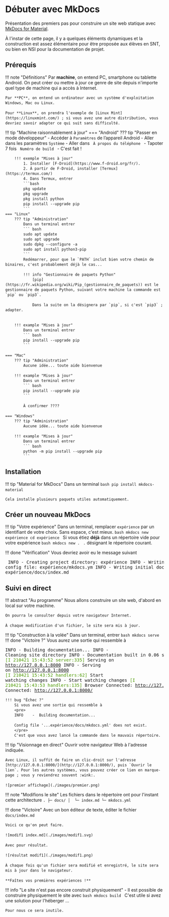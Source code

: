 # Débuter avec MkDocs

Présentation des premiers pas pour construire un site web statique avec [MkDocs for Material](https://squidfunk.github.io/mkdocs-material/).

À l'instar de cette page, il y a quelques éléments dynamiques et la construction est assez élémentaire pour être proposée aux élèves en SNT, ou bien en NSI pour la documentation de projet.

## Prérequis

!!! note "Définitions"
    Par **machine**, on entend PC, smartphone ou tablette Android. On peut créer ou mettre à jour ce genre de site depuis n'importe quel type de machine qui a accès à Internet.

    Par **PC**, on entend un ordinateur avec un système d'exploitation Windows, Mac ou Linux.

    Pour **Linux**, on prendra l'exemple de [Linux Mint](https://linuxmint.com/) ; si vous avez une autre distribution, vous devriez savoir adapter ce qui suit sans difficulté.

!!! tip "Machine raisonnablement à jour"
    === "Android"
        ??? tip "Passer en mode développeur"
            - Accéder à `Paramètres` de l’appareil Android
            - Aller dans les paramètres `Système`
            - Aller dans ` À propos du téléphone `
            - Tapoter 7 fois ` Numéro de build `
            - C'est fait !

        !!! exemple "Mises à jour"
            1. Installer [F-Droid](https://www.f-droid.org/fr/).
            2. À partir de F-Droid, installer [Termux](https://termux.com/)
            4. Dans Termux, entrer
            ```bash
            pkg update
            pkg upgrade
            pkg install python
            pip install --upgrade pip
            ```
    === "Linux"
        ??? tip "Administration"
            Dans un terminal entrer
            ``` bash
            sudo apt update
            sudo apt upgrade
            sudo dpkg --configure -a
            sudo apt install python3-pip
            ```
            Redémarrer, pour que le `PATH` inclut bien votre chemin de binaires, c'est probablement déjà le cas...

            !!! info "Gestionnaire de paquets Python"
                [pip](https://fr.wikipedia.org/wiki/Pip_(gestionnaire_de_paquets)) est le gestionnaire de paquets Python, suivant votre machine la commande est `pip` ou `pip3`.

                Dans la suite on la désignera par `pip`, si c'est `pip3` ; adapter.


        !!! example "Mises à jour"
            Dans un terminal entrer
            ``` bash
            pip install --upgrade pip
            ```
    
    === "Mac"
        ??? tip "Administration"
            Aucune idée... toute aide bienvenue
        
        !!! example "Mises à jour"
            Dans un terminal entrer
            ``` bash
            pip install --upgrade pip
            ```

            À confirmer ????

    === "Windows"
        ??? tip "Administration"
            Aucune idée... toute aide bienvenue
        
        !!! example "Mises à jour"
            Dans un terminal entrer
            ``` bash
            python -m pip install --upgrade pip
            ```

## Installation

!!! tip "Material for MkDocs"
    Dans un terminal
    ```bash
    pip install mkdocs-material
    ```

    Cela installe plusieurs paquets utiles automatiquement.

## Créer un nouveau MkDocs

!!! tip "Votre expérience"
    Dans un terminal, remplacer `expérience` par un identifiant de votre choix. Sans espace, c'est mieux.
    ```bash
    mkdocs new expérience
    cd expérience
    ```
    Si vous étiez **déjà** dans un répertoire vide pour votre expérience
    ```bash
    mkdocs new .
    ```
    `.` désignant le répertoire courant.

!!! done "Vérification"
    Vous devriez avoir eu le message suivant
    <pre>
    INFO    -  Creating project directory: expérience
    INFO    -  Writing config file: expérience/mkdocs.ym
    INFO    -  Writing initial docs: expérience/docs/index.md
    </pre>

## Suivi en direct

!!! abstract "Au programme"
    Nous allons construire un site web, d'abord en local sur votre machine.

    On pourra le consulter depuis votre navigateur Internet.

    À chaque modification d'un fichier, le site sera mis à jour.


!!! tip "Construction à la volée"
    Dans un terminal, entrer
    ```bash
    mkdocs serve
    ```
    !!! done "Victoire ?"
        Vous aurez une sortie qui ressemble à 
        <pre>INFO    -  Building documentation... 
        INFO    -  Cleaning site directory 
        INFO    -  Documentation built in 0.06 seconds 
        <font color="#4E9A06">[I 210421 15:43:52 server:335]</font> Serving on http://127.0.0.1:8000
        INFO    -  Serving on http://127.0.0.1:8000
        <font color="#4E9A06">[I 210421 15:43:52 handlers:62]</font> Start watching changes
        INFO    -  Start watching changes
        <font color="#4E9A06">[I 210421 15:43:53 handlers:135]</font> Browser Connected: http://127.0.0.1:8000/
        INFO    -  Browser Connected: http://127.0.0.1:8000/
        </pre>

    !!! bug "Échec ?"
        Si vous avez une sortie qui ressemble à
        <pre>
        INFO    -  Building documentation... 

        Config file '...expérience/docs/mkdocs.yml' does not exist.
        </pre>
        C'est que vous avez lancé la commande dans le mauvais répertoire.


!!! tip "Visionnage en direct"
    Ouvrir votre navigateur Web à l'adresse indiquée.

    Avec Linux, il suffit de faire un clic-droit sur l'adresse [http://127.0.0.1:8000/](http://127.0.0.1:8000/), puis `Ouvrir le lien`. Pour les autres systèmes, vous pouvez créer ce lien en marque-page ; vous y reviendrez souvent :wink:.

    ![premier affichage](./images/premier.png)


!!! note "Modifions le site"
    Les fichiers dans le répertoire ont pour l'instant cette architecture
    ```
    .
    ├─ docs/
    │  └─ index.md
    └─ mkdocs.yml
    ```

!!! done "Victoire"
    Avec un bon éditeur de texte, éditer le fichier `docs/index.md`

    Voici ce qu'on peut faire.

    ![modif1 index.md](./images/modif1.svg)

    Avec pour résultat.

    ![résultat modif1](./images/modif1.png)

    À chaque fois qu'un fichier sera modifié et enregistré, le site sera mis à jour dans le navigateur.

    **Faîtes vos premières expériences !**


!!! info "Le site n'est pas encore construit physiquement"
    - Il est possible de construire physiquement le site avec
    ```bash
    mkdocs build
    ```
    C'est utile si avez une solution pour l'héberger ...

    Pour nous ce sera inutile.

